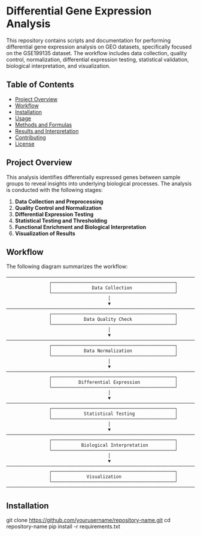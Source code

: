 # Differential Gene Expression Analysis

This repository contains scripts and documentation for performing differential gene expression analysis on GEO datasets, specifically focused on the GSE199135 dataset. The workflow includes data collection, quality control, normalization, differential expression testing, statistical validation, biological interpretation, and visualization.

## Table of Contents
- [Project Overview](#project-overview)
- [Workflow](#workflow)
- [Installation](#installation)
- [Usage](#usage)
- [Methods and Formulas](#methods-and-formulas)
- [Results and Interpretation](#results-and-interpretation)
- [Contributing](#contributing)
- [License](#license)

## Project Overview

This analysis identifies differentially expressed genes between sample groups to reveal insights into underlying biological processes. The analysis is conducted with the following stages:

1. **Data Collection and Preprocessing**
2. **Quality Control and Normalization**
3. **Differential Expression Testing**
4. **Statistical Testing and Thresholding**
5. **Functional Enrichment and Biological Interpretation**
6. **Visualization of Results**

## Workflow

The following diagram summarizes the workflow:

```plaintext
────────────────────────────────────────────────────────────────────────────
                ┌──────────────────────────────────────────────┐
                │               Data Collection                │
                └──────────────────────────────────────────────┘
                                      │
                                      ▼
────────────────────────────────────────────────────────────────────────────
                ┌──────────────────────────────────────────────┐
                │            Data Quality Check                │
                └──────────────────────────────────────────────┘
                                      │
                                      ▼
────────────────────────────────────────────────────────────────────────────
                ┌──────────────────────────────────────────────┐
                │            Data Normalization                │
                └──────────────────────────────────────────────┘
                                      │
                                      ▼
────────────────────────────────────────────────────────────────────────────
                ┌──────────────────────────────────────────────┐
                │          Differential Expression             │
                └──────────────────────────────────────────────┘
                                      │
                                      ▼
────────────────────────────────────────────────────────────────────────────
                ┌──────────────────────────────────────────────┐
                │            Statistical Testing               │
                └──────────────────────────────────────────────┘
                                      │
                                      ▼
────────────────────────────────────────────────────────────────────────────
                ┌──────────────────────────────────────────────┐
                │           Biological Interpretation          │
                └──────────────────────────────────────────────┘
                                      │
                                      ▼
────────────────────────────────────────────────────────────────────────────
                ┌──────────────────────────────────────────────┐
                │             Visualization                    │
                └──────────────────────────────────────────────┘
────────────────────────────────────────────────────────────────────────────
```

## Installation

git clone https://github.com/yourusername/repository-name.git
cd repository-name
pip install -r requirements.txt
